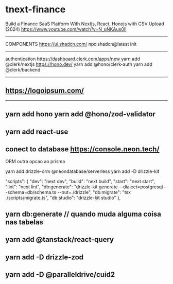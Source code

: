 # tnext-finance

Build a Finance SaaS Platform With Nextjs, React, Honojs with CSV Upload (2024)
https://www.youtube.com/watch?v=N_uNKAus0II

---

COMPONENTS
https://ui.shadcn.com/
npx shadcn@latest init

---

authentication
https://dashboard.clerk.com/apps/new
yarn add @clerk/nextjs
https://hono.dev/
yarn add @hono/clerk-auth
yarn add @clerk/backend

---

## https://logoipsum.com/

---
yarn add hono
yarn add @hono/zod-validator
---
yarn add react-use
---
conect to database
https://console.neon.tech/
---
ORM outra opcao ao prisma

yarn add drizzle-orm @neondatabase/serverless
yarn add -D drizzle-kit

 "scripts": {
    "dev": "next dev",
    "build": "next build",
    "start": "next start",
    "lint": "next lint",
    "db:generate": "drizzle-kit generate --dialect=postgresql --schema=db/schema.ts --out=./drizzle",
    "db:migrate": "tsx ./scripts/migrate.ts",
    "db:studio": "drizzle-kit studio"
  },

  yarn db:generate // quando muda alguma coisa nas tabelas
----------------
  yarn add @tanstack/react-query
------------
yarn add -D drizzle-zod
-------------
yarn add -D @paralleldrive/cuid2
-------------
